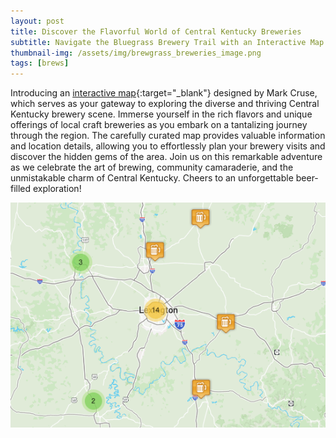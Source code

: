 ```yaml
---
layout: post
title: Discover the Flavorful World of Central Kentucky Breweries
subtitle: Navigate the Bluegrass Brewery Trail with an Interactive Map
thumbnail-img: /assets/img/brewgrass_breweries_image.png
tags: [brews]
---
```

Introducing an [interactive map](https://markcruse.github.io/brewgrass_breweries/){:target="_blank"} designed by Mark Cruse, which serves as your gateway to exploring the diverse and thriving Central Kentucky brewery scene. Immerse yourself in the rich flavors and unique offerings of local craft breweries as you embark on a tantalizing journey through the region. The carefully curated map provides valuable information and location details, allowing you to effortlessly plan your brewery visits and discover the hidden gems of the area. Join us on this remarkable adventure as we celebrate the art of brewing, community camaraderie, and the unmistakable charm of Central Kentucky. Cheers to an unforgettable beer-filled exploration!

<a href="https://markcruse.github.io/brewgrass_breweries/" target="_blank" rel="noopener noreferrer">
  <img src="/assets/img/brewgrass_breweries_image.png" width="600px"/>
</a>
